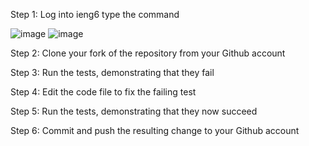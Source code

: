Step 1: Log into ieng6
type the command 

![image](https://user-images.githubusercontent.com/122575267/221536515-fc345d67-6277-4f63-8164-e3c79bbd2bca.png)
![image](https://user-images.githubusercontent.com/122575267/221536596-7983d172-d910-4947-962d-9609113d0e9a.png)


Step 2: Clone your fork of the repository from your Github account

Step 3: Run the tests, demonstrating that they fail

Step 4: Edit the code file to fix the failing test

Step 5: Run the tests, demonstrating that they now succeed

Step 6: Commit and push the resulting change to your Github account
